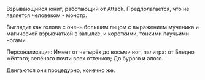 Взрывающийся юнит, работающий от Attack.
Предполагается, что не является человеком - монстр.

Выглядит как голова с очень большим лицом с выражением мученика и магической взрывчаткой в затылке, и короткими, тонкими паучьими ногами.

Персонализация: Имеет от четырёх до восьми ног, палитра: от Бледно жёлтого; зелёного почти всех оттенков; До бурого и алого.

Двигаются они процедурно, конечно же.